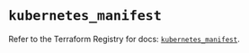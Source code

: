 # `kubernetes_manifest`

Refer to the Terraform Registry for docs: [`kubernetes_manifest`](https://registry.terraform.io/providers/hashicorp/kubernetes/2.27.0/docs/resources/manifest).
